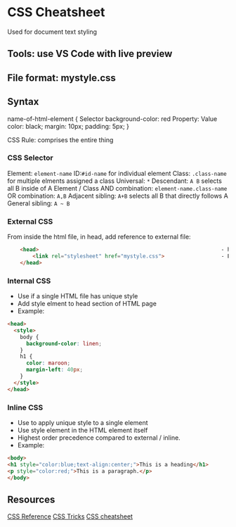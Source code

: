 # CSS Cheatsheet

Used for document text styling

## Tools: use VS Code with live preview

## File format: mystyle.css

## Syntax

name-of-html-element {              Selector
    background-color: red           Property: Value
    color: black;
    margin: 10px;
    padding: 5px;
}

CSS Rule: comprises the entire thing

### CSS Selector

Element: `element-name`
ID:`#id-name` for individual element
Class: `.class-name` for multiple elments assigned a class
Universal: `*`
Descendant: `A B` selects all B inside of A
Element / Class AND combination: `element-name.class-name`
OR combination: `A,B`
Adjacent sibling: `A+B` selects all B that directly follows A
General sibling: `A ~ B`

### External CSS

From inside the html file, in head, add reference to external file:

```html
    <head>                                                          - header info that isn't shown
        <link rel="stylesheet" href="mystyle.css">                  - External CSS reference
    </head>
```

### Internal CSS

- Use if a single HTML file has unique style
- Add style elment to head section of HTML page
- Example:

```html
<head>
  <style>
    body {
      background-color: linen;
    }
    h1 {
      color: maroon;
      margin-left: 40px;
    }
  </style>
</head>
```

### Inline CSS

- Use to apply unique style to a single element
- Use style element in the HTML element itself
- Highest order precedence compared to external / inline.
- Example:

```html
<body>
<h1 style="color:blue;text-align:center;">This is a heading</h1>
<p style="color:red;">This is a paragraph.</p>
</body>

```

## Resources

[CSS Reference](https://developer.mozilla.org/en-US/docs/Web/CSS/Reference)
[CSS Tricks](https://css-tricks.com/almanac)
[CSS cheatsheet](https://overapi.com/css)
